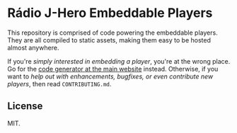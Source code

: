 # Rádio J-Hero Embeddable Players

This repository is comprised of code powering the embeddable players. They are
all compiled to static assets, making them easy to be hosted almost anywhere.

If you're _simply interested in embedding a player_, you're at the wrong place.
Go for the [code generator at the main website][1] instead. Otherwise, if you
want to _help out with enhancements, bugfixes, or even contribute new players_,
then read `CONTRIBUTING.md`.

[1]: https://radiojhero.com/no-seu-site

## License

MIT.
